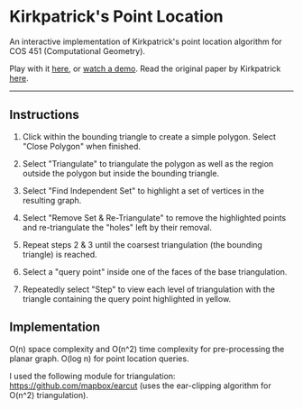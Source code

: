 # Kirkpatrick's Point Location
An interactive implementation of Kirkpatrick's point location algorithm for COS 451 (Computational Geometry). 

Play with it [here](http://rkaneriya.github.io/point-location), or [watch a demo](https://youtu.be/xQZackH69BQ). Read the original paper by Kirkpatrick [here](https://www.cs.princeton.edu/courses/archive/fall05/cos528/handouts/Optimal%20Search%20In%20Planar.pdf).

--- 

## Instructions

1) Click within the bounding triangle to create a simple polygon. Select "Close Polygon" when finished. 

2) Select "Triangulate" to triangulate the polygon as well as the region outside the polygon but inside the bounding triangle. 

3) Select "Find Independent Set" to highlight a set of vertices in the resulting graph. 

4) Select "Remove Set & Re-Triangulate" to remove the highlighted points and re-triangulate the "holes" left by their removal. 

5) Repeat steps 2 & 3 until the coarsest triangulation (the bounding triangle) is reached. 

6) Select a "query point" inside one of the faces of the base triangulation. 

7) Repeatedly select "Step" to view each level of triangulation with the triangle containing the query point highlighted in yellow. 

## Implementation

O(n) space complexity and O(n^2) time complexity for pre-processing the planar graph. O(log n) for point location queries. 

I used the following module for triangulation: https://github.com/mapbox/earcut (uses the ear-clipping algorithm for O(n^2) triangulation).   
